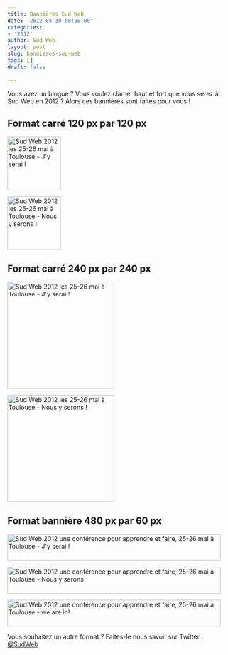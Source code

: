 ```yaml
---
title: Bannières Sud Web
date: '2012-04-30 00:00:00'
categories:
- '2012'
author: Sud Web
layout: post
slug: bannieres-sud-web
tags: []
draft: false

---
```

Vous avez un blogue ? Vous voulez clamer haut et fort que vous serez à Sud Web en 2012 ? Alors ces bannières sont faites pour vous !

## Format carré 120 <abbr>px</abbr> par 120 <abbr>px</abbr>

[<img class="alignnone size-full wp-image-691" title="Bannière J'y serai, 120 par 120" src="http://sudweb.fr/2012/wp-content/uploads/2012/04/Banniere2012-120px.png" alt="Sud Web 2012 les 25-26 mai à Toulouse - J'y serai !" width="120" height="120" />][1]

[<img class="alignnone size-full wp-image-690" title="Bannière Nous y serons, 120 par 120" src="http://sudweb.fr/2012/wp-content/uploads/2012/04/Banniere2012-120px-nous.png" alt="Sud Web 2012 les 25-26 mai à Toulouse - Nous y serons !" width="120" height="120" />][2]

## Format carré 240 <abbr>px</abbr> par 240 <abbr>px</abbr>

[<img class="alignnone size-full wp-image-693" title="bannière j'y serai, 240 par 240" src="http://sudweb.fr/2012/wp-content/uploads/2012/04/Banniere2012-240px.png" alt="Sud Web 2012 les 25-26 mai à Toulouse - J'y serai !" width="240" height="240" />][3]

[<img class="alignnone size-full wp-image-692" title="Bannière nous y serons, 240 par 240" src="http://sudweb.fr/2012/wp-content/uploads/2012/04/Banniere2012-240px-nous.png" alt="Sud Web 2012 les 25-26 mai à Toulouse - Nous y serons !" width="240" height="240" />][4]

## Format bannière 480 <abbr>px</abbr> par 60 <abbr>px</abbr>

[<img class="alignnone size-full wp-image-694" title="Bannière J'y serai, 480 par 60" src="http://sudweb.fr/2012/wp-content/uploads/2012/04/Banniere2012-480-j-y-serai.png" alt="Sud Web 2012 une conférence pour apprendre et faire, 25-26 mai à Toulouse - J'y serai !" width="480" height="60" />][5]

[<img class="alignnone size-full wp-image-695" title="Bannière Nous y serons, 480 par 60" src="http://sudweb.fr/2012/wp-content/uploads/2012/04/Banniere2012-480-Nous-y-serons.png" alt="Sud Web 2012 une conférence pour apprendre et faire, 25-26 mai à Toulouse - Nous y serons" width="480" height="60" />][6]

[<img class="alignnone size-full wp-image-696" title="Bannière nous y serons en anglais, 480 par 60" src="http://sudweb.fr/2012/wp-content/uploads/2012/04/Banniere2012-480-we.png" alt="Sud Web 2012 une conférence pour apprendre et faire, 25-26 mai à Toulouse - we are in!" width="480" height="60" />][7]

Vous souhaitez un autre format ? Faites-le nous savoir sur Twitter : [@SudWeb][8]

 [1]: http://sudweb.fr/2012/wp-content/uploads/2012/04/Banniere2012-120px.png
 [2]: http://sudweb.fr/2012/wp-content/uploads/2012/04/Banniere2012-120px-nous.png
 [3]: http://sudweb.fr/2012/wp-content/uploads/2012/04/Banniere2012-240px.png
 [4]: http://sudweb.fr/2012/wp-content/uploads/2012/04/Banniere2012-240px-nous.png
 [5]: http://sudweb.fr/2012/wp-content/uploads/2012/04/Banniere2012-480-j-y-serai.png
 [6]: http://sudweb.fr/2012/wp-content/uploads/2012/04/Banniere2012-480-Nous-y-serons.png
 [7]: http://sudweb.fr/2012/wp-content/uploads/2012/04/Banniere2012-480-we.png
 [8]: http://twitter.com/sudweb
